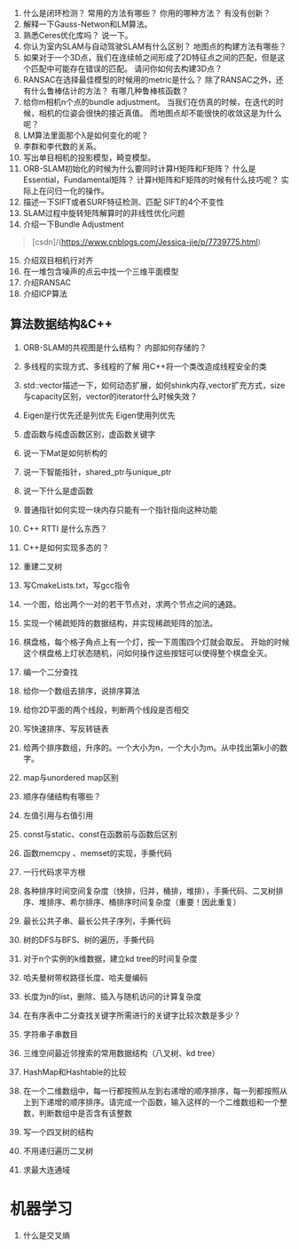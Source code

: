 1. 什么是闭环检测？
   常用的方法有哪些？
   你用的哪种方法？
   有没有创新？
2. 解释一下Gauss-Netwon和LM算法。
3. 熟悉Ceres优化库吗？
说一下。
4. 你认为室内SLAM与自动驾驶SLAM有什么区别？
地图点的构建方法有哪些？
5. 如果对于一个3D点，我们在连续帧之间形成了2D特征点之间的匹配，但是这个匹配中可能存在错误的匹配。
请问你如何去构建3D点？
6. RANSAC在选择最佳模型的时候用的metric是什么？
除了RANSAC之外，还有什么鲁棒估计的方法？
有哪几种鲁棒核函数？
7. 给你m相机n个点的bundle adjustment。
当我们在仿真的时候，在迭代的时候，相机的位姿会很快的接近真值。
而地图点却不能很快的收敛这是为什么呢？
8. LM算法里面那个λ是如何变化的呢？
9. 李群和李代数的关系。
10. 写出单目相机的投影模型，畸变模型。
11. ORB-SLAM初始化的时候为什么要同时计算H矩阵和F矩阵？
什么是Essential，Fundamental矩阵？
计算H矩阵和F矩阵的时候有什么技巧呢？
实际上在问归一化的操作。
12. 描述一下SIFT或者SURF特征检测、匹配
SIFT的4个不变性
13.  SLAM过程中旋转矩阵解算时的非线性优化问题
14. 介绍一下Bundle Adjustment
> [csdn]/(https://www.cnblogs.com/Jessica-jie/p/7739775.html)
15. 介绍双目相机行对齐
16. 在一堆包含噪声的点云中找一个三维平面模型
17. 介绍RANSAC
18. 介绍ICP算法

## 算法数据结构&C++
1. ORB-SLAM的共视图是什么结构？
内部如何存储的？
2. 多线程的实现方式、多线程的了解
 用C++将一个类改造成线程安全的类
3. std::vector描述一下，如何动态扩展，如何shink内存,vector扩充方式，size与capacity区别，vector的iterator什么时候失效？
4. Eigen是行优先还是列优先
   Eigen使用列优先

32. 虚函数与纯虚函数区别，虚函数关键字

10. 说一下Mat是如何析构的
11. 说一下智能指针，shared_ptr与unique_ptr
12. 说一下什么是虚函数
13. 普通指针如何实现一块内存只能有一个指针指向这种功能
14. C++ RTTI 是什么东西？
15. C++是如何实现多态的？
17. 重建二叉树
18. 写CmakeLists.txt，写gcc指令
19. 一个图，给出两个一对的若干节点对，求两个节点之间的通路。
20. 实现一个稀疏矩阵的数据结构，并实现稀疏矩阵的加法。
21. 棋盘格，每个格子角点上有一个灯，按一下周围四个灯就会取反。
    开始的时候这个棋盘格上灯状态随机，问如何操作这些按钮可以使得整个棋盘全灭。
22. 编一个二分查找
23. 给你一个数组去排序，说排序算法
24. 给你2D平面的两个线段，判断两个线段是否相交
25. 写快速排序、写反转链表
26. 给两个排序数组，升序的。一个大小为n，一个大小为m。从中找出第k小的数字。
27. map与unordered map区别
29. 顺序存储结构有哪些？
30. 左值引用与右值引用
31. const与static、const在函数前与函数后区别
33. 函数memcpy 、memset的实现，手撕代码
34. 一行代码求平方根
35. 各种排序时间空间复杂度（快排，归并，桶排，堆排），手撕代码、二叉树排序、堆排序、希尔排序、桶排序时间复杂度（重要！因此重复）
36. 最长公共子串、最长公共子序列，手撕代码
37. 树的DFS与BFS、树的遍历，手撕代码
38. 对于n个实例的k维数据，建立kd tree的时间复杂度
39. 哈夫曼树带权路径长度、哈夫曼编码
40. 长度为n的list，删除、插入与随机访问的计算复杂度
41. 在有序表中二分查找关键字所需进行的关键字比较次数是多少？
42. 字符串子串数目
43. 三维空间最近邻搜索的常用数据结构（八叉树、kd tree）
44. HashMap和Hashtable的比较
45. 在一个二维数组中，每一行都按照从左到右递增的顺序排序，每一列都按照从上到下递增的顺序排序。请完成一个函数，输入这样的一个二维数组和一个整数，判断数组中是否含有该整数

2. 写一个四叉树的结构
3. 不用递归遍历二叉树
4. 求最大连通域


# 机器学习
1. 什么是交叉熵